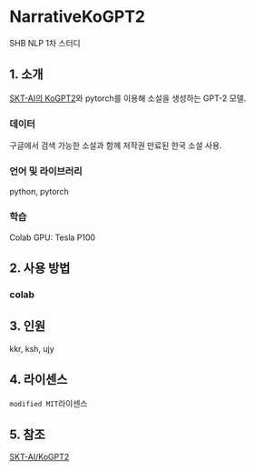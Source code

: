 # NarrativeKoGPT2
SHB NLP 1차 스터디
  
## 1. 소개
[SKT-AI의 KoGPT2](https://github.com/SKT-AI/KoGPT2)와 pytorch를 이용해 소설을 생성하는 GPT-2 모델.

### 데이터
구글에서 검색 가능한 소설과 함께 저작권 만료된 한국 소설 사용.

### 언어 및 라이브러리
python, pytorch
### 학습
Colab GPU: Tesla P100

## 2. 사용 방법
###  colab
 
## 3. 인원 
kkr, ksh, ujy
## 4. 라이센스
`modified MIT`라이센스
## 5. 참조
[SKT-AI/KoGPT2](https://github.com/SKT-AI/KoGPT2)
